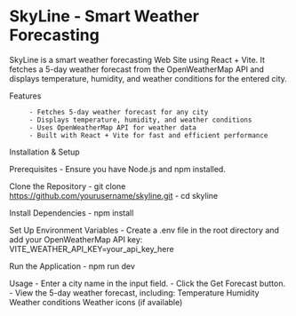 # SkyLine - Smart Weather Forecasting

SkyLine is a smart weather forecasting Web Site using React + Vite. It fetches a 5-day weather forecast from the OpenWeatherMap API and displays temperature, humidity, and weather conditions for the entered city.

Features

         - Fetches 5-day weather forecast for any city
         - Displays temperature, humidity, and weather conditions
         - Uses OpenWeatherMap API for weather data
         - Built with React + Vite for fast and efficient performance

Installation & Setup

Prerequisites
         - Ensure you have Node.js and npm installed.

Clone the Repository
         - git clone https://github.com/yourusername/skyline.git
         - cd skyline

Install Dependencies
         - npm install

Set Up Environment Variables
         - Create a .env file in the root directory and add your OpenWeatherMap API key:
                  VITE_WEATHER_API_KEY=your_api_key_here

Run the Application
         - npm run dev

Usage
         - Enter a city name in the input field.
         - Click the Get Forecast button.
         - View the 5-day weather forecast, including:
                  Temperature
                  Humidity
                  Weather conditions
                  Weather icons (if available)